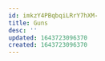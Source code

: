 ```yaml
---
id: imkzY4PBqbqiLRrY7hXM-
title: Guns
desc: ''
updated: 1643723096370
created: 1643723096370
---
```


